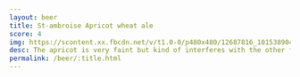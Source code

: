 ```yaml
---
layout: beer
title: St-ambroise Apricot wheat ale
score: 4
img: https://scontent.xx.fbcdn.net/v/t1.0-0/p480x480/12687816_10153890413098745_7756341127358562624_n.jpg?oh=8856a6818add1e3b3aa562cf5d5f177f&oe=5865C029
desc: The apricot is very faint but kind of interferes with the other flavours in an unpleasant way
permalink: /beer/:title.html
---
```

